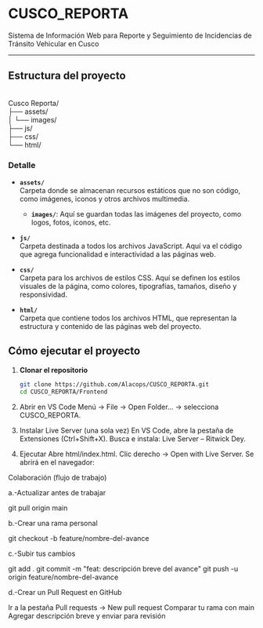 # CUSCO_REPORTA
Sistema de Información Web para Reporte y Seguimiento de Incidencias de Tránsito Vehicular en Cusco

---
## Estructura del proyecto

<br> Cusco Reporta/ <br> ├── assets/ <br> │ └── images/ <br> ├── js/ <br> ├── css/ <br> └── html/ <br>

### Detalle

- **`assets/`**  
  Carpeta donde se almacenan recursos estáticos que no son código, como imágenes, iconos y otros archivos multimedia.  
  - **`images/`**: Aquí se guardan todas las imágenes del proyecto, como logos, fotos, iconos, etc.

- **`js/`**  
  Carpeta destinada a todos los archivos JavaScript. Aquí va el código que agrega funcionalidad e interactividad a las páginas web.

- **`css/`**  
  Carpeta para los archivos de estilos CSS. Aquí se definen los estilos visuales de la página, como colores, tipografías, tamaños, diseño y responsividad.

- **`html/`**  
  Carpeta que contiene todos los archivos HTML, que representan la estructura y contenido de las páginas web del proyecto.

## Cómo ejecutar el proyecto

1. **Clonar el repositorio**
   ```bash
   git clone https://github.com/Alacops/CUSCO_REPORTA.git
   cd CUSCO_REPORTA/Frontend
2. Abrir en VS Code
Menú → File → Open Folder… → selecciona CUSCO_REPORTA.

3. Instalar Live Server (una sola vez)
En VS Code, abre la pestaña de Extensiones (Ctrl+Shift+X).
Busca e instala: Live Server – Ritwick Dey.

4. Ejecutar
Abre html/index.html.
Clic derecho → Open with Live Server.
Se abrirá en el navegador:

Colaboración (flujo de trabajo)

a.-Actualizar antes de trabajar

git pull origin main

b.-Crear una rama personal

git checkout -b feature/nombre-del-avance

c.-Subir tus cambios

git add .
git commit -m "feat: descripción breve del avance"
git push -u origin feature/nombre-del-avance

d.-Crear un Pull Request en GitHub

Ir a la pestaña Pull requests → New pull request
Comparar tu rama con main
Agregar descripción breve y enviar para revisión
